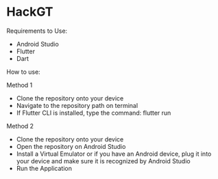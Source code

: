 # HackGT
Requirements to Use:
- Android Studio
- Flutter
- Dart

How to use:

Method 1
- Clone the repository onto your device
- Navigate to the repository path on terminal
- If Flutter CLI is installed, type the command: flutter run

Method 2
- Clone the repository onto your device
- Open the repository on Android Studio
- Install a Virtual Emulator or if you have an Android device, plug it into your device and make sure it is recognized by Android Studio
- Run the Application
  

